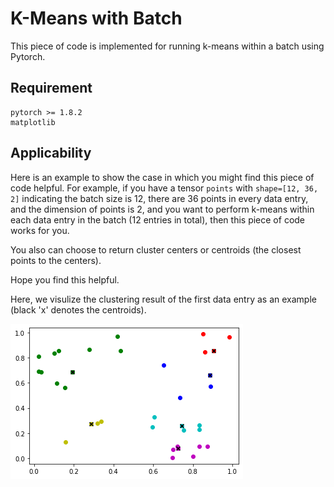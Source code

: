 # K-Means with Batch

This piece of code is implemented for running k-means within a batch using Pytorch.

## Requirement
```
pytorch >= 1.8.2
matplotlib
```

## Applicability

Here is an example to show the case in which you might find this piece of code helpful. For example, if you have a tensor `points` with `shape=[12, 36, 2]` indicating the batch size is 12, there are 36 points in every data entry, and the dimension of points is 2, and you want to perform k-means within each data entry in the batch (12 entries in total), then this piece of code works for you.

You also can choose to return cluster centers or centroids (the closest points to the centers).

Hope you find this helpful.

Here, we visulize the clustering result of the first data entry as an example (black 'x' denotes the centroids).

![](assets/fig.png)
